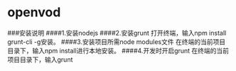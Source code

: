 # openvod
###安装说明
####1.安装nodejs
####2.安装grunt
    打开终端，输入npm install grunt-cli -g安装。
####3.安装项目所需node modules文件
    在终端的当前项目目录下，输入npm install进行本地安装。
####4.开发时开启grunt
    在终端的当前项目目录下，输入grunt

